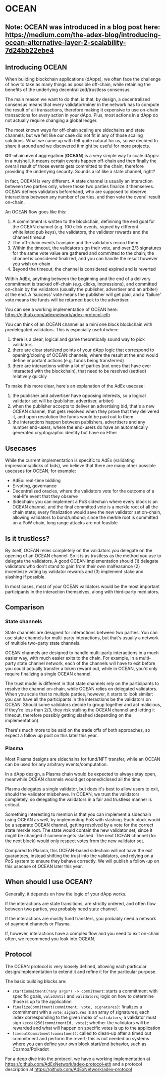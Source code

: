 # OCEAN

## Note: OCEAN was introduced in a blog post here: https://medium.com/the-adex-blog/introducing-ocean-alternative-layer-2-scalability-7d24bb22ebe4

## Introducing OCEAN

When building blockchain applications (dApps), we often face the challenge of how to take as many things as possible off-chain, while retaining the benefits of the underlying decentralized/trustless consensus.

The main reason we want to do that, is that, by design, a decentralized consensus means that every validator/miner in the network has to compute the result of all transactions, therefore making it expensive to use on-chain transactions for every action in your dApp. Plus, most actions in a dApp do not actually require changing a global ledger.

The most known ways for off-chain scaling are sidechains and state channels, but we felt like our case did not fit in any of those scaling solutions. What we came up with felt quite natural for us, so we decided to share it around and we discovered it might be useful for more projects.

**O**ff-**c**hain **e**vent **a**ggregatio**n** (**OCEAN**) is a very simple way to scale dApps: in a nutshell, it means certain events happen off-chain and then finally the overall result of those events gets committed to the chain, therefore providing the underlying security. Sounds a lot like a state channel, right?

In fact, OCEAN is very different. A state channel is usually an interaction between two parties only, where those two parties finalize it themselves. OCEAN defines validators beforehand, who are supposed to observe interactions between any number of parties, and then vote the overall result on-chain.

An OCEAN flow goes like this:

1. A commitment is written to the blockchain, definining the end goal for the OCEAN channel (e.g. 100 click events, signed by different whitelisted pub keys), the validators, the validator rewards and the channel timeout
2. The off-chain events transpire and the validators record them
3. Within the timeout, the validators sign their vote, and over 2/3 signatures for the same vote value are gathered and committed to the chain; the channel is considered finalized, and you can handle the result however you wish on-chain
4. Beyond the timeout, the channel is considered expired and is reverted

Within AdEx, anything between the beginning and the end of a delivery commitment is tracked off-chain (e.g. clicks, impressions), and committed on-chain by the validators (usually the publisher, advertiser and an arbiter) at the end. A 'success' vote means the publisher will get paid, and a 'failure' vote means the funds will be returned back to the advertiser.

You can see a working implementation of OCEAN here: https://github.com/adexnetwork/adex-protocol-eth

You can think of an OCEAN channel as a mini one block blockchain with predelegated validators. This is especially useful when:

1) there is a clear, logical and game theoretically sound way to pick validators
2) there are clear start/end points of your dApp logic that correspond to opening/closing of OCEAN channels, where the result at the end would define important actions (e.g. funds being transferred)
3) there are interactions within a lot of parties (not ones that have ever interacted with the blockchain), that need to be resolved (settled) relatively quickly

To make this more clear, here's an explanation of the AdEx usecase:

1) the publisher and advertiser have opposing interests, so a logical validator set will be (publisher, advertiser, arbiter)
2) when the publisher accepts to deliver an advertising bid, that's a new OCEAN channel, that gets resolved when they prove that they delivered it, and upon resolution the funds would be paid out to them
3) the interactions happen between publishers, advertisers and any number end-users, where the end-users do have an automatically generated cryptographic identity but have no Ether

## Usecases

While the current implementation is specific to AdEx (validating impressions/clicks of bids), we believe that there are many other possible usecases for OCEAN, for example:

* AdEx: real-time bidding
* E-voting, governance
* Decentralized oracles, where the validators vote for the outcome of a real-life event that they observe
* Sidechain: you can implement a PoS sidechain where every block is an OCEAN channel, and the final committed vote is a merkle root of all the chain state; every finalization would save the new validator set on-chain, allowing validators to bond/unbond; since the merkle root is committed on a PoW chain, long range attacks are not feasible

## Is it trustless?

By itself, OCEAN relies completely on the validators you delegate on the opening of an OCEAN channel. So it is as trustless as the method you use to delegate the validators. A good OCEAN implementation should (1) delegate validators who don't stand to gain from their own malfeasance (2) incentivize voting by validator rewards and (3) implement stake and slashing if possible.

In most cases, most of your OCEAN validators would be the most important participants in the interaction themselves, along with third-party mediators.

## Comparison

### State channels

State channels are designed for interactions between two parties. You can use state channels for multi-party interactions, but that's usually a network of multiple two-party state channels.

OCEAN channels are designed to handle multi-party interactions in a much easier way, with much easier exits to the chain. For example, in a multi-party state channel network, each of the channels will have to exit before you could actually transfer a token reward out, while in OCEAN, you'd only require finalizing a single OCEAN channel.

The trust model is different in that state channels rely on the participants to resolve the channel on-chain, while OCEAN relies on delegated validators. When you scale that to multiple parties, however, it starts to look similar: you can have all the participants in the interactions be the validators on OCEAN. Should some validators decide to group together and act malicious, if they're less than 2/3, they risk stalling the OCEAN channel and letting it timeout, therefore possibly getting slashed (depending on the implementation).

There's much more to be said on the trade offs of both approaches, so expect a follow up post on this later this year.

### Plasma

Most Plasma designs are sidechains for fund/NFT transfer, while an OCEAN can be used for any arbitrary events/computation.

In a dApp design, a Plasma chain would be expected to always stay open, meanwhile OCEAN channels would get opened/closed all the time.

Plasma delegates a single validator, but does it's best to allow users to exit, should the validator misbehave. In OCEAN, we trust the validators completely, so delegating the validators in a fair and trustless manner is critical.

Something interesting to mention is that you can implement a sidechain using OCEAN as well, by implementing PoS with slashing. Each block would be a separate OCEAN channel, getting resolved by a vote for the correct state merkle root. The state would contain the new validator set, since it might be changed if someone gets slashed. The next OCEAN channel (for the next block) would only respect votes from the new validator set.

Compared to Plasma, this OCEAN-based sidechain will not have the exit guarantees, instead shifting the trust into the validators, and relying on a PoS system to ensure they behave correctly. We will publish a follow-up on this usecase of OCEAN later this year.


## When should I use OCEAN?

Generally, it depends on how the logic of your dApp works.

If the interactions are state transitions, are strictly ordered, and often flow between two parties, you probably need state channel.

If the interactions are mostly fund transfers, you probably need a network of payment channels or Plasma.

If, however, interactions have a complex flow and you need to exit on-chain often, we recommend you look into OCEAN.


## Protocol

The OCEAN protocol is very loosely defined, allowing each particular design/implementation to extend it and refine it for the particular purpose.

The basic building blocks are:

* `startCommitment(*any args*) -> commitment`: starts a commitment with specific goals, `validUntil` and `validators`; logic on how to determine those is up to the application
* `finalizeCommitment(commitment, vote, signatures)`: finalizes a commitment with a `vote`; `signatures` is an array of signatures, each index corresponding to the given index of `validators`; a validator must sign `keccak256(commitmentId, vote)`; whether the validators will be rewarded and what will happen on specific votes is up to the application
* `timeoutCommitment(commitment)`: called to clean-up after a timed out commitment and perform the revert; this is not needed on systems where you can define your own block start/end behavior, such as Cosmos/Polkadot

For a deep dive into the protocol, we have a working implementation at https://github.com/AdExNetwork/adex-protocol-eth and a protocol description at https://github.com/AdExNetwork/adex-protocol
